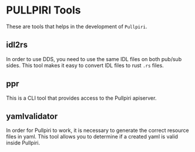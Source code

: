 <!--
SPDX-FileCopyrightText: Copyright 2024 LG Electronics Inc.

SPDX-License-Identifier: Apache-2.0
-->

# PULLPIRI Tools

These are tools that helps in the development of `Pullpiri`.

## idl2rs

In order to use DDS, you need to use the same IDL files on both pub/sub sides.
This tool makes it easy to convert IDL files to rust `.rs` files.

## ppr

This is a CLI tool that provides access to the Pullpiri apiserver.

## yamlvalidator

In order for Pullpiri to work, it is necessary to generate the correct resource
files in yaml. This tool allows you to determine if a created yaml is valid
inside Pullpiri.
